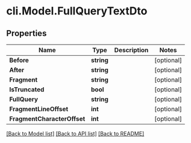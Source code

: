 # cli.Model.FullQueryTextDto

## Properties

Name | Type | Description | Notes
------------ | ------------- | ------------- | -------------
**Before** | **string** |  | [optional] 
**After** | **string** |  | [optional] 
**Fragment** | **string** |  | [optional] 
**IsTruncated** | **bool** |  | [optional] 
**FullQuery** | **string** |  | [optional] 
**FragmentLineOffset** | **int** |  | [optional] 
**FragmentCharacterOffset** | **int** |  | [optional] 

[[Back to Model list]](../README.md#documentation-for-models) [[Back to API list]](../README.md#documentation-for-api-endpoints) [[Back to README]](../README.md)

